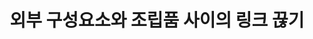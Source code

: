 ---
layout: default
title: 외부 구성요소와 조립품 사이의 링크 끊기
nav_order: 7
permalink: /docs/assemblies/assemblies/break_the_link_between_an_external_component_and_the_assembly
parent: 조립품들
grand_parent: 조립품
---